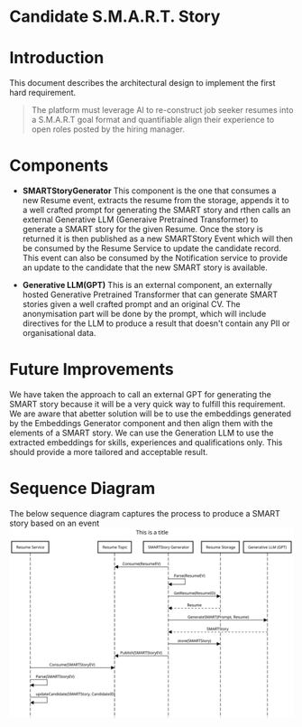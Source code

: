 Candidate S.M.A.R.T. Story
==========================

# Introduction
This document describes the architectural design to implement the first hard requirement.
> The platform must leverage AI to re-construct job seeker resumes into a S.M.A.R.T goal format and quantifiable align their experience to open roles posted by the hiring manager.

# Components

- **SMARTStoryGenerator**
This component is the one that consumes a new Resume event, extracts the resume from the storage, appends it to a well crafted prompt for generating the SMART story and rthen calls an external Generative LLM (Generaive Pretrained Transformer) to generate a SMART story for the given Resume. Once the story is returned it is then published as a new SMARTStory Event which will then be consumed by the Resume Service to update the candidate record. This event can also be consumed by the Notification service to provide an update to the candidate that the new SMART story is available.

- **Generative LLM(GPT)**
This is an external component, an externally hosted Generative Pretrained Transformer that can generate SMART stories given a well crafted prompt and an original CV. The anonymisation part will be done by the prompt, which will include directives for the LLM to produce a result that doesn't contain any PII or organisational data.

# Future Improvements
We have taken the approach to call an external GPT for generating the SMART story because it will be a very quick way to fulfill this requirement. We are aware that abetter solution will be to use the embeddings generated by the Embeddings Generator component and then align them with the elements of a SMART story. We can use the Generation LLM to use the extracted embeddings for skills, experiences and qualifications only. This should provide a more tailored and acceptable result.

# Sequence Diagram

The below sequence diagram captures the process to produce a SMART story based on an event
![](smartstory.svg)


